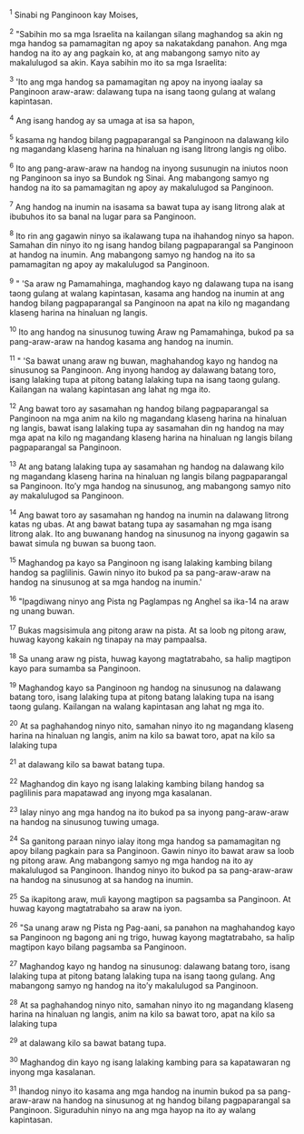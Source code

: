<sup>1</sup>
Sinabi ng Panginoon kay Moises, 

<sup>2</sup>
"Sabihin mo sa mga Israelita na kailangan silang maghandog sa akin ng mga handog sa pamamagitan ng apoy sa nakatakdang panahon. Ang mga handog na ito ay ang pagkain ko, at ang mabangong samyo nito ay makalulugod sa akin. Kaya sabihin mo ito sa mga Israelita: 

<sup>3</sup>
'Ito ang mga handog sa pamamagitan ng apoy na inyong iaalay sa Panginoon araw-araw: dalawang tupa na isang taong gulang at walang kapintasan. 

<sup>4</sup>
Ang isang handog ay sa umaga at isa sa hapon, 

<sup>5</sup>
kasama ng handog bilang pagpaparangal sa Panginoon na dalawang kilo ng magandang klaseng harina na hinaluan ng isang litrong langis ng olibo. 

<sup>6</sup>
Ito ang pang-araw-araw na handog na inyong susunugin na iniutos noon ng Panginoon sa inyo sa Bundok ng Sinai. Ang mabangong samyo ng handog na ito sa pamamagitan ng apoy ay makalulugod sa Panginoon. 

<sup>7</sup>
Ang handog na inumin na isasama sa bawat tupa ay isang litrong alak at ibubuhos ito sa banal na lugar para sa Panginoon. 

<sup>8</sup>
Ito rin ang gagawin ninyo sa ikalawang tupa na ihahandog ninyo sa hapon. Samahan din ninyo ito ng isang handog bilang pagpaparangal sa Panginoon at handog na inumin. Ang mabangong samyo ng handog na ito sa pamamagitan ng apoy ay makalulugod sa Panginoon.

<sup>9</sup>
" 'Sa araw ng Pamamahinga, maghandog kayo ng dalawang tupa na isang taong gulang at walang kapintasan, kasama ang handog na inumin at ang handog bilang pagpaparangal sa Panginoon na apat na kilo ng magandang klaseng harina na hinaluan ng langis. 

<sup>10</sup>
Ito ang handog na sinusunog tuwing Araw ng Pamamahinga, bukod pa sa pang-araw-araw na handog kasama ang handog na inumin.

<sup>11</sup>
" 'Sa bawat unang araw ng buwan, maghahandog kayo ng handog na sinusunog sa Panginoon. Ang inyong handog ay dalawang batang toro, isang lalaking tupa at pitong batang lalaking tupa na isang taong gulang. Kailangan na walang kapintasan ang lahat ng mga ito. 

<sup>12</sup>
Ang bawat toro ay sasamahan ng handog bilang pagpaparangal sa Panginoon na mga anim na kilo ng magandang klaseng harina na hinaluan ng langis, bawat isang lalaking tupa ay sasamahan din ng handog na may mga apat na kilo ng magandang klaseng harina na hinaluan ng langis bilang pagpaparangal sa Panginoon. 

<sup>13</sup>
At ang batang lalaking tupa ay sasamahan ng handog na dalawang kilo ng magandang klaseng harina na hinaluan ng langis bilang pagpaparangal sa Panginoon. Itoʼy mga handog na sinusunog, ang mabangong samyo nito ay makalulugod sa Panginoon. 

<sup>14</sup>
Ang bawat toro ay sasamahan ng handog na inumin na dalawang litrong katas ng ubas. At ang bawat batang tupa ay sasamahan ng mga isang litrong alak. Ito ang buwanang handog na sinusunog na inyong gagawin sa bawat simula ng buwan sa buong taon. 

<sup>15</sup>
Maghandog pa kayo sa Panginoon ng isang lalaking kambing bilang handog sa paglilinis. Gawin ninyo ito bukod pa sa pang-araw-araw na handog na sinusunog at sa mga handog na inumin.' 

<sup>16</sup>
"Ipagdiwang ninyo ang Pista ng Paglampas ng Anghel sa ika-14 na araw ng unang buwan. 

<sup>17</sup>
Bukas magsisimula ang pitong araw na pista. At sa loob ng pitong araw, huwag kayong kakain ng tinapay na may pampaalsa. 

<sup>18</sup>
Sa unang araw ng pista, huwag kayong magtatrabaho, sa halip magtipon kayo para sumamba sa Panginoon. 

<sup>19</sup>
Maghandog kayo sa Panginoon ng handog na sinusunog na dalawang batang toro, isang lalaking tupa at pitong batang lalaking tupa na isang taong gulang. Kailangan na walang kapintasan ang lahat ng mga ito. 

<sup>20</sup>
At sa paghahandog ninyo nito, samahan ninyo ito ng magandang klaseng harina na hinaluan ng langis, anim na kilo sa bawat toro, apat na kilo sa lalaking tupa 

<sup>21</sup>
at dalawang kilo sa bawat batang tupa. 

<sup>22</sup>
Maghandog din kayo ng isang lalaking kambing bilang handog sa paglilinis para mapatawad ang inyong mga kasalanan. 

<sup>23</sup>
Ialay ninyo ang mga handog na ito bukod pa sa inyong pang-araw-araw na handog na sinusunog tuwing umaga. 

<sup>24</sup>
Sa ganitong paraan ninyo ialay itong mga handog sa pamamagitan ng apoy bilang pagkain para sa Panginoon. Gawin ninyo ito bawat araw sa loob ng pitong araw. Ang mabangong samyo ng mga handog na ito ay makalulugod sa Panginoon. Ihandog ninyo ito bukod pa sa pang-araw-araw na handog na sinusunog at sa handog na inumin. 

<sup>25</sup>
Sa ikapitong araw, muli kayong magtipon sa pagsamba sa Panginoon. At huwag kayong magtatrabaho sa araw na iyon.

<sup>26</sup>
"Sa unang araw ng Pista ng Pag-aani, sa panahon na maghahandog kayo sa Panginoon ng bagong ani ng trigo, huwag kayong magtatrabaho, sa halip magtipon kayo bilang pagsamba sa Panginoon. 

<sup>27</sup>
Maghandog kayo ng handog na sinusunog: dalawang batang toro, isang lalaking tupa at pitong batang lalaking tupa na isang taong gulang. Ang mabangong samyo ng handog na itoʼy makalulugod sa Panginoon. 

<sup>28</sup>
At sa paghahandog ninyo nito, samahan ninyo ito ng magandang klaseng harina na hinaluan ng langis, anim na kilo sa bawat toro, apat na kilo sa lalaking tupa 

<sup>29</sup>
at dalawang kilo sa bawat batang tupa. 

<sup>30</sup>
Maghandog din kayo ng isang lalaking kambing para sa kapatawaran ng inyong mga kasalanan. 

<sup>31</sup>
Ihandog ninyo ito kasama ang mga handog na inumin bukod pa sa pang-araw-araw na handog na sinusunog at ng handog bilang pagpaparangal sa Panginoon. Siguraduhin ninyo na ang mga hayop na ito ay walang kapintasan.
